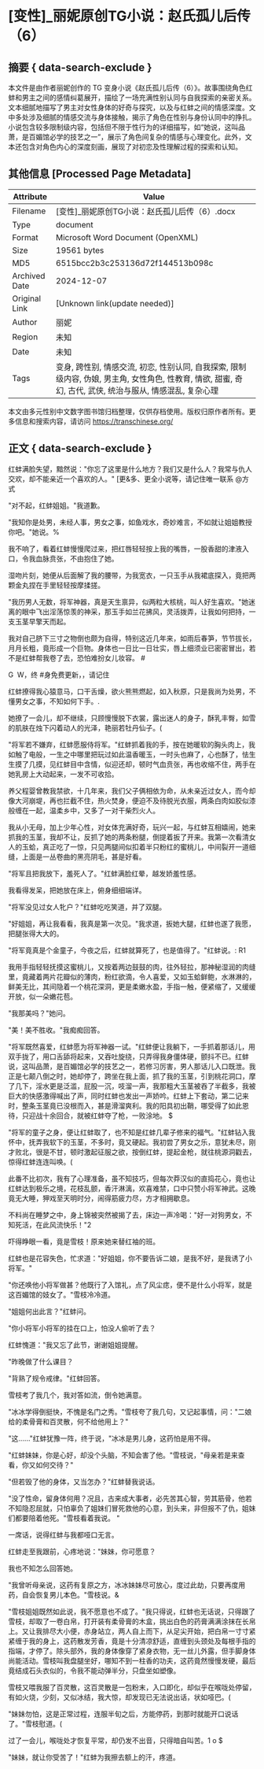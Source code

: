 # [变性]_丽妮原创TG小说：赵氏孤儿后传（6）



## 摘要  { data-search-exclude }

<!-- tcd_abstract -->
本文件是由作者丽妮创作的 TG 变身小说《赵氏孤儿后传（6）》。故事围绕角色红蚌和男主之间的感情纠葛展开，描绘了一场充满性别认同与自我探索的亲密关系。文本细腻地描写了男主对女性身体的好奇与探究，以及与红蚌之间的情感深度。文中多处涉及细腻的情感交流与身体接触，揭示了角色在性别与身份认同中的挣扎。小说包含较多限制级内容，包括但不限于性行为的详细描写，如“她说，这叫品萧，是百媚馆必学的技艺之一”，展示了角色间复杂的情感与心理变化。此外，文本还包含对角色内心的深度刻画，展现了对初恋及性理解过程的探索和认知。

<!-- tcd_abstract_end -->

## 其他信息 [Processed Page Metadata]

| Attribute       | Value                                  |
|-----------------|----------------------------------------|
| Filename        | [变性]_丽妮原创TG小说：赵氏孤儿后传（6）.docx                             |
| Type            | document                                 |
| Format          | Microsoft Word Document (OpenXML)                               |
| Size            | 19561 bytes                           |
| MD5             | 6515bcc2b3c253136d72f144513b098c                                  |
| Archived Date   | 2024-12-07                             |
| Original Link   | [Unknown link(update needed)]                         |
| Author          | 丽妮                               |
| Region          | 未知                               |
| Date            | 未知                                 |
| Tags            | 变身, 跨性别, 情感交流, 初恋, 性别认同, 自我探索, 限制级内容, 伪娘, 男主角, 女性角色, 性教育, 情欲, 甜蜜, 奇幻, 古代, 武侠, 统治与服从, 情感混乱, 复杂心理                                 |

本文由多元性别中文数字图书馆归档整理，仅供存档使用。版权归原作者所有。更多信息和搜索内容，请访问 <https://transchinese.org/>


## 正文 { data-search-exclude }

<!-- tcd_main_text -->
红蚌满脸失望，黯然说："你忘了这里是什么地方？我们又是什么人？我常与仇人交欢，却不能亲近一个喜欢的人。" [更&多、更全小说等，请记住唯一联系 @方式



"对不起，红蚌姐姐。"我道歉。





"我知你是处男，未经人事，男女之事，如鱼戏水，奇妙难言，不如就让姐姐教授你吧。"她说。%





我不响了，看着红蚌慢慢爬过来，把红唇轻轻按上我的嘴唇，一股香甜的津液入口，令我血脉贲张，不由抱住了她。





湿吻片刻，她便从后面解了我的腰带，为我宽衣，一只玉手从我裙底探入，竟把两颗金丸捏在手里轻轻按摩揉搓。





"我历男人无数，将军神器，真是天生禀异，似两粒大核桃，叫人好生喜欢。"她迷离的眼中飞出淫荡惊羡的神采，那玉手如兰花拂风，灵活拨弄，让我如何把持，一支玉茎早擎天而起。





我对自己脐下三寸之物倒也颇为自得，特别这近几年来，如雨后春笋，节节拔长，月月长粗，竟形成一个巨物。身体也一日比一日壮实，唇上细须业已密密冒出，若不是红蚌帮我卷了去，恐怕难扮女儿妆容。 #

G  W，终 #身免费更新，，请记住





红蚌撩得我心猿意马，口干舌燥，欲火熊熊燃起，如入秋原，只是我尚为处男，不懂男女之事，不知如何下手。.





她撩了一会儿，却不继续，只顾慢慢脱下衣裳，露出迷人的身子，酥乳丰臀，如雪的肌肤在烛下闪着动人的光泽，艳丽若牡丹仙子。(





"将军若不嫌弃，红蚌愿服侍将军。"红蚌抓着我的手，按在她暖软的胸头肉上，我如触了电般，一生之中哪里把玩过如此温香暖玉，一时头也麻了，心也酥了，怯生生摸了几摸，见红蚌目中含情，似迎还却，顿时气血贲张，再也收缩不住，两手在她乳房上大动起来，一发不可收拾。





养父程婴曾教我禁欲，十几年来，我们父子俩相依为命，从未亲近过女人，而今却像大河崩堤，再也拦截不住，热火焚身，便迫不及待脱光衣服，两条白肉如胶似漆般缠在一起，温柔乡中，又多了一对干柴烈火人。





我从小无母，加上少年心性，对女体充满好奇，玩兴一起，与红蚌互相嬉闹，她来抓我的玉茎，我却不让，反抓了她的两条粉腿，倒提着扳了开来。我第一次看清女人的玉蛤，真正吃了一惊，只见两腿间似扣着半只粉红的蜜桃儿，中间裂开一道细缝，上面是一丛卷曲的黑亮阴毛，甚是好看。



"将军且把我放下，羞死人了。"红蚌满脸红晕，越发娇羞性感。



我看得发呆，把她放在床上，俯身细细端详。



"将军没见过女人牝户？"红蚌吃吃笑道，并了双腿。





"好姐姐，再让我看看，我真是第一次见。"我求道，扳她大腿，红蚌也遂了我愿，把腿张得大大的。





"将军竟真是个金童子，今夜之后，红蚌就算死了，也是值得了。"红蚌说。: R1





我用手指轻轻抚摸这蜜桃儿，又按着两边鼓鼓的肉，往外轻拉，那神秘湿润的肉缝里，竟藏着两片花瓣似的薄肉，粉红欲滴，令人喜爱，又如玉蛤鲜鲍，水淋淋的，鲜美无比，其间隐着一个桃花深洞，更是柔嫩水盈，手指一触，便紧缩了，又缓缓开放，似一朵嫩花苞。



"我那美吗？"她问。



"美！美不胜收。"我痴痴回答。





"将军既然喜爱，红蚌愿为将军神器一试。"红蚌便让我躺下，一手抓着那话儿，用双手拢了，用口舌舔将起来，又吞吐旋绕，只弄得我身僵体硬，颤抖不已。红蚌说，这叫品萧，是百媚馆必学的技艺之一，若修习厉害，男人那话儿入口既泄。我正是七颠八倒之时，她却停了，跨坐在我上面，抓了我的玉茎，引到桃花洞口，摩了几下，淫水更是泛滥，屁股一沉，吱溜一声，我那粗大玉茎被吞了半截多，我被巨大的快感激得喊出了声，同时红蚌也发出一声娇吟。红蚌上下套动，第二记来时，整条玉茎竟已没根而入，甚是滑溜爽利。我的阳具初出鞘，哪受得了如此恩待，只迎战十余回合，就被红蚌夺了枪，一败涂地。 $





"将军的童子之身，便让红蚌取了，也不知是红蚌几辈子修来的福气。"红蚌钻入我怀中，抚弄我软下的玉茎，不多时，竟又硬起。我初尝了男女之乐，意犹未尽，刚才败北，很是不甘，顿时激起征服之欲，按倒红蚌，提起金枪，就往桃源洞戳去，惊得红蚌连连叫唤。(





此番不比初次，我有了心理准备，虽不知技巧，但每次莽汉似的直捣花心，竟也让红蚌达到极乐之境，花枝乱颤，香汗淋漓，欢喜难禁，口中只赞小将军神武。这晚竟无大睡，狎戏至天明时分，闹得筋疲力尽，方才相拥歇息。





不料尚在睡梦之中，身上锦被突然被揭了去，床边一声冷喝："好一对狗男女，不知死活，在此风流快乐！"2





吓得睁眼一看，竟是雪枝！原来她来替红袖的班。 





红蚌也是花容失色，忙求道："好姐姐，你不要告诉二娘，是我不好，是我诱了小将军。"





"你还唤他小将军做甚？他既行了入馆礼，点了风尘痣，便不是什么小将军，就是这百媚馆的妓女了。"雪枝冷冷道。



"姐姐何出此言？"红蚌问。



"你小将军小将军的挂在口上，怕没人偷听了去？



红蚌愧道："我又忘了此节，谢谢姐姐提醒。



"昨晚做了什么课目？



"背熟了规令戒律。"红蚌回答。



雪枝考了我几个，我对答如流，倒令她满意。





"冰冰学得倒挺快，不愧是名门之秀。"雪枝夸了我几句，又记起事情，问："二娘给的柔骨膏和百灵散，何不给他用上？"





"这......"红蚌犹豫一阵，终于说，"冰冰是男儿身，这药怕是用不得。





"红蚌妹妹，你是心好，却没个头脑，不知会害了他。"雪枝说，"母亲若是来查看，你又如何交待？"



"但若毁了他的身体，又当怎办？"红蚌替我说话。





"没了性命，留身体何用？况且，古来成大事者，必先苦其心智，劳其筋骨，他若不知隐忍屈就，只怕辜负了姐妹们冒死救他的心意，到头来，非但报不了仇，姐妹们都要陪着他死。"雪枝看着我说。 "



一席话，说得红蚌与我都哑口无言。



红蚌走至我跟前，心疼地说："妹妹，你可愿意？



我也不知怎么回答她。





"我曾听母亲说，这药有复原之方，冰冰妹妹尽可放心，度过此劫，只要再度用药，自会恢复男儿本色。"雪枝说。&





"雪枝姐姐既然如此说，我不愿意也不成了。"我只得说，红蚌也无话说，只得跟了雪枝，却取了一卷白帛，打开装有柔骨膏的木盒，挑出白色的药膏满满涂抹在长帛上。又让我排尽大小便，赤身站立，两人自上而下，从足尖开始，把白帛一寸寸紧紧缠于我的身上，这药散发芳香，竟是十分清凉舒适，直缠到头颈处及每根手指的指端，才停了。除头部外，我的身体像穿了紧身衣物，无一丝儿外露，但手脚身体尚能活动。雪枝叫我盘腿坐好，哪知不到一柱香的功夫，这药竟然慢慢发硬，最后竟结成石头衣似的，令我不能动弹半分，只盘坐如塑像。





雪枝又喂我服了百灵散，这百灵散是一包粉末，入口即化，却似乎在喉咙处停留，有如火烧，少刻，又似冰结，我大惊，却发现已无法说出话，状如哑巴。(





"妹妹勿怕，这是正常过程，连服半旬之后，方能停药，到那时就能开口说话了。"雪枝慰道。(



过了一会儿，喉咙处才恢复平常，却仍发不出音，只得暗自叫苦。1 o $



"妹妹，就让你受苦了！"红蚌为我擦去额上的汗，疼道。
<!-- tcd_main_text_end -->

